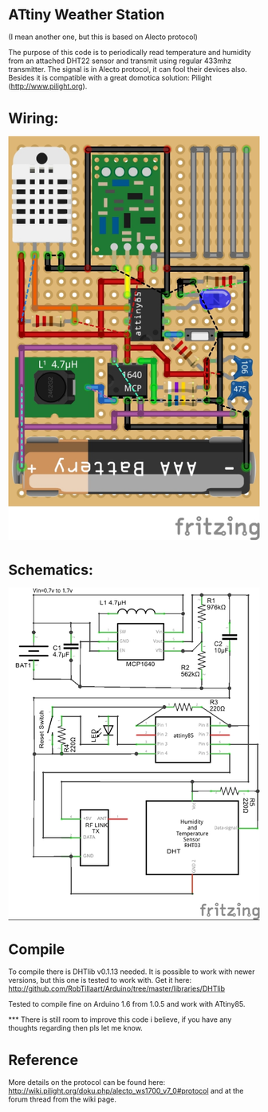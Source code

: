 # ATtiny Weather Station
(I mean another one, but this is based on Alecto protocol)

The purpose of this code is to periodically read temperature and humidity from an attached DHT22 sensor and transmit using regular 433mhz transmitter. The signal is in Alecto protocol, it can fool their devices also. Besides it is compatible with a great domotica solution: Pilight (http://www.pilight.org).

# Wiring:
![ATtiny Weather Station](/wiring.jpg?raw=true "Wiring")

# Schematics:
![ATtiny Weather Station](/schematics.jpg?raw=true "Schematics")

# Compile
To compile there is DHTlib v0.1.13 needed. It is possible to work with newer versions, but this one is tested to work with.
Get it here: http://github.com/RobTillaart/Arduino/tree/master/libraries/DHTlib

Tested to compile fine on Arduino 1.6 from 1.0.5 and work with ATtiny85.

*** There is still room to improve this code i believe, if you have any thoughts regarding then pls let me know.

# Reference
More details on the protocol can be found here:
http://wiki.pilight.org/doku.php/alecto_ws1700_v7_0#protocol
and at the forum thread from the wiki page.
